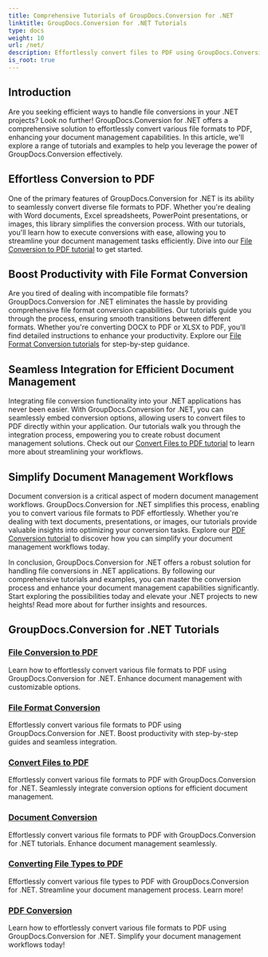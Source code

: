 ```yaml
---
title: Comprehensive Tutorials of GroupDocs.Conversion for .NET 
linktitle: GroupDocs.Conversion for .NET Tutorials
type: docs
weight: 10
url: /net/
description: Effortlessly convert files to PDF using GroupDocs.Conversion for .NET. Streamline document management with customizable options. #GroupDocs.Conversion
is_root: true
---
```


## Introduction

Are you seeking efficient ways to handle file conversions in your .NET projects? Look no further! GroupDocs.Conversion for .NET offers a comprehensive solution to effortlessly convert various file formats to PDF, enhancing your document management capabilities. In this article, we'll explore a range of tutorials and examples to help you leverage the power of GroupDocs.Conversion effectively.

## Effortless Conversion to PDF

One of the primary features of GroupDocs.Conversion for .NET is its ability to seamlessly convert diverse file formats to PDF. Whether you're dealing with Word documents, Excel spreadsheets, PowerPoint presentations, or images, this library simplifies the conversion process. With our tutorials, you'll learn how to execute conversions with ease, allowing you to streamline your document management tasks efficiently. Dive into our [File Conversion to PDF tutorial](./file-conversion-to-pdf/) to get started.

## Boost Productivity with File Format Conversion

Are you tired of dealing with incompatible file formats? GroupDocs.Conversion for .NET eliminates the hassle by providing comprehensive file format conversion capabilities. Our tutorials guide you through the process, ensuring smooth transitions between different formats. Whether you're converting DOCX to PDF or XLSX to PDF, you'll find detailed instructions to enhance your productivity. Explore our [File Format Conversion tutorials](./file-format-conversion-tutorials/) for step-by-step guidance.

## Seamless Integration for Efficient Document Management

Integrating file conversion functionality into your .NET applications has never been easier. With GroupDocs.Conversion for .NET, you can seamlessly embed conversion options, allowing users to convert files to PDF directly within your application. Our tutorials walk you through the integration process, empowering you to create robust document management solutions. Check out our [Convert Files to PDF tutorial](./convert-files-to-pdf/) to learn more about streamlining your workflows.

## Simplify Document Management Workflows

Document conversion is a critical aspect of modern document management workflows. GroupDocs.Conversion for .NET simplifies this process, enabling you to convert various file formats to PDF effortlessly. Whether you're dealing with text documents, presentations, or images, our tutorials provide valuable insights into optimizing your conversion tasks. Explore our [PDF Conversion tutorial](./pdf-conversion/) to discover how you can simplify your document management workflows today.

In conclusion, GroupDocs.Conversion for .NET offers a robust solution for handling file conversions in .NET applications. By following our comprehensive tutorials and examples, you can master the conversion process and enhance your document management capabilities significantly. Start exploring the possibilities today and elevate your .NET projects to new heights! Read more about for further insights and resources.
## GroupDocs.Conversion for .NET Tutorials
### [File Conversion to PDF](./file-conversion-to-pdf/)
Learn how to effortlessly convert various file formats to PDF using GroupDocs.Conversion for .NET. Enhance document management with customizable options.
### [File Format Conversion](./file-format-conversion-tutorials/)
Effortlessly convert various file formats to PDF using GroupDocs.Conversion for .NET. Boost productivity with step-by-step guides and seamless integration.
### [Convert Files to PDF](./convert-files-to-pdf/)
Effortlessly convert various file formats to PDF with GroupDocs.Conversion for .NET. Seamlessly integrate conversion options for efficient document management.
### [Document Conversion](./document-conversion/)
Effortlessly convert various file formats to PDF with GroupDocs.Conversion for .NET tutorials. Enhance document management seamlessly.
### [Converting File Types to PDF](./converting-file-types-to-pdf/)
Effortlessly convert various file types to PDF with GroupDocs.Conversion for .NET. Streamline your document management process. Learn more!
### [PDF Conversion](./pdf-conversion/)
Learn how to effortlessly convert various file formats to PDF using GroupDocs.Conversion for .NET. Simplify your document management workflows today!
